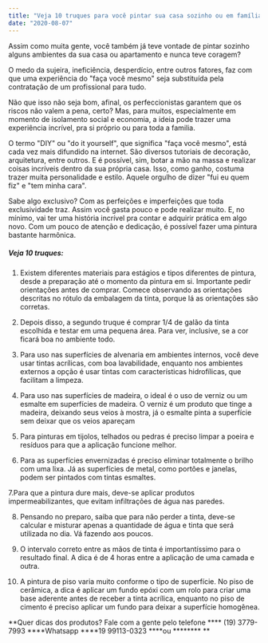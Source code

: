 ```yaml
---
title: "Veja 10 truques para você pintar sua casa sozinho ou em família"
date: "2020-08-07"
---
```


Assim como muita gente, você também já teve vontade de pintar sozinho alguns ambientes da sua casa ou apartamento e nunca teve coragem?

O medo da sujeira, ineficiência, desperdício, entre outros fatores, faz com que uma experiência do "faça você mesmo" seja substituída pela contratação de um profissional para tudo.

Não que isso não seja bom, afinal, os perfeccionistas garantem que os riscos não valem a pena, certo? Mas, para muitos, especialmente em momento de isolamento social e economia, a ideia pode trazer uma experiência incrível, pra si próprio ou para toda a familia.

O termo "DIY" ou "do it yourself", que significa "faça você mesmo", está cada vez mais difundido na internet. São diversos tutoriais de decoração, arquitetura, entre outros. E é possível, sim, botar a mão na massa e realizar coisas incríveis dentro da sua própria casa. Isso, como ganho, costuma trazer muita personalidade e estilo. Aquele orgulho de dizer "fui eu quem fiz" e "tem minha cara".

Sabe algo exclusivo? Com as perfeições e imperfeições que toda exclusividade traz. Assim você gasta pouco e pode realizar muito. E, no mínimo, vai ter uma história incrível pra contar e adquirir prática em algo novo. Com um pouco de atenção e dedicação, é possível fazer uma pintura bastante harmônica.

##### **Veja 10 truques:**

1. Existem diferentes materiais para estágios e tipos diferentes de pintura, desde a preparação até o momento da pintura em si. Importante pedir orientações antes de comprar. Comece observando as orientações descritas no rótulo da embalagem da tinta, porque lá as orientações são corretas.

2. Depois disso, a segundo truque é comprar 1/4 de galão da tinta escolhida e testar em uma pequena área. Para ver, inclusive, se a cor ficará boa no ambiente todo.

3. Para uso nas superfícies de alvenaria em ambientes internos, você deve usar  tintas acrílicas, com boa lavabilidade, enquanto nos ambientes externos a opção é usar tintas com características hidrofílicas, que facilitam a limpeza.

4. Para uso nas superfícies de madeira, o ideal é o uso de verniz ou um esmalte em superfícies de madeira. O verniz é um produto que tinge a madeira, deixando seus veios à mostra, já o esmalte pinta a superfície sem deixar que os veios apareçam

5. Para pinturas em tijolos, telhados ou pedras é preciso limpar a poeira e resíduos para que a aplicação funcione melhor.

6. Para as superfícies envernizadas é preciso eliminar totalmente o brilho com uma lixa. Já as superfícies de metal, como portões e janelas, podem ser pintados com tintas esmaltes.

7.Para que a pintura dure mais, deve-se aplicar produtos impermeabilizantes, que evitam infiltrações de água nas paredes.

8. Pensando no preparo, saiba que para não perder a tinta, deve-se calcular e misturar apenas a quantidade de água e tinta que será utilizada no dia. Vá fazendo aos poucos.

9. O intervalo correto entre as mãos de tinta é importantíssimo para o resultado final. A dica é de 4 horas entre a aplicação de uma camada e outra.

10. A pintura de piso varia muito conforme o tipo de superfície. No piso de cerâmica, a dica é aplicar um fundo epóxi com um rolo para criar uma base aderente antes de receber a tinta acrílica, enquanto no piso de cimento é preciso aplicar um fundo para deixar a superfície homogênea.

**Quer dicas dos produtos? Fale com a gente pelo telefone **** (19) 3779-7993  ****Whatsapp ****19 99113-0323 ****ou ********  **

